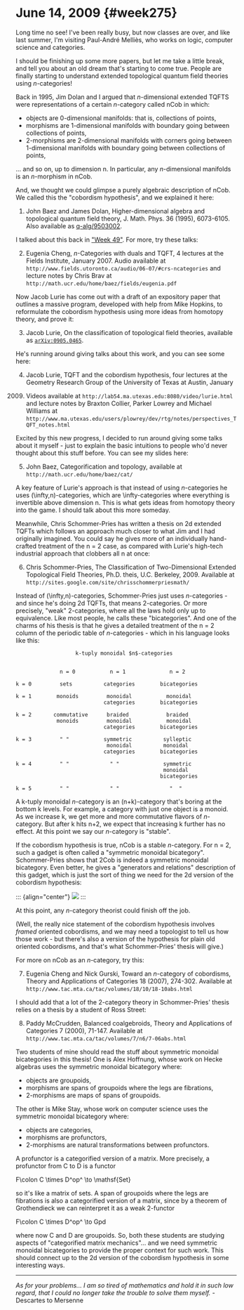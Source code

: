 # June 14, 2009 {#week275}

Long time no see! I've been really busy, but now classes are over, and
like last summer, I'm visiting Paul-André Melliès, who works on logic,
computer science and categories.

I should be finishing up some more papers, but let me take a little
break, and tell you about an old dream that's starting to come true.
People are finally starting to understand extended topological quantum
field theories using $n$-categories!

Back in 1995, Jim Dolan and I argued that $n$-dimensional extended TQFTS
were representations of a certain $n$-category called nCob in which:

-   objects are 0-dimensional manifolds: that is, collections of points,
-   morphisms are $1$-dimensional manifolds with boundary going between
    collections of points,
-   $2$-morphisms are $2$-dimensional manifolds with corners going between
    $1$-dimensional manifolds with boundary going between collections of
    points,

... and so on, up to dimension n. In particular, any $n$-dimensional
manifolds is an $n$-morphism in nCob.

And, we thought we could glimpse a purely algebraic description of nCob.
We called this the "cobordism hypothesis", and we explained it here:

1) John Baez and James Dolan, Higher-dimensional algebra and
topological quantum field theory, J. Math. Phys. 36 (1995), 6073-6105.
Also available as [q-alg/9503002](http://arxiv.org/abs/q-alg/9503002).

I talked about this back in ["Week 49"](#week49). For more, try
these talks:

2) Eugenia Cheng, $n$-Categories with duals and TQFT, 4 lectures at the
Fields Institute, January 2007. Audio available at
`http://www.fields.utoronto.ca/audio/06-07/#crs-ncategories` and lecture
notes by Chris Brav at
`http://math.ucr.edu/home/baez/fields/eugenia.pdf`

Now Jacob Lurie has come out with a draft of an expository paper that
outlines a massive program, developed with help from Mike Hopkins, to
reformulate the cobordism hypothesis using more ideas from homotopy
theory, and prove it:

3) Jacob Lurie, On the classification of topological field theories,
available as [`arXiv:0905.0465`](http://arxiv.org/abs/0905.0465).

He's running around giving talks about this work, and you can see some
here:

4) Jacob Lurie, TQFT and the cobordism hypothesis, four lectures at the
Geometry Research Group of the University of Texas at Austin, January
2009. Videos available at
`http://lab54.ma.utexas.edu:8080/video/lurie.html` and lecture notes by
Braxton Collier, Parker Lowrey and Michael Williams at
`http://www.ma.utexas.edu/users/plowrey/dev/rtg/notes/perspectives_TQFT_notes.html`

Excited by this new progress, I decided to run around giving some talks
about it myself - just to explain the basic intuitions to people who'd
never thought about this stuff before. You can see my slides here:

5) John Baez, Categorification and topology, available at
`http://math.ucr.edu/home/baez/cat/`

A key feature of Lurie's approach is that instead of using $n$-categories
he uses (\infty,n)-categories, which are \infty-categories where everything is
invertible above dimension n. This is what gets ideas from homotopy
theory into the game. I should talk about this more someday.

Meanwhile, Chris Schommer-Pries has written a thesis on 2d extended
TQFTs which follows an approach much closer to what Jim and I had
originally imagined. You could say he gives more of an individually
hand-crafted treatment of the n = 2 case, as compared with Lurie's
high-tech industrial approach that clobbers all n at once:

6) Chris Schommer-Pries, The Classification of Two-Dimensional Extended
Topological Field Theories, Ph.D. theis, U.C. Berkeley, 2009. Available
at `http://sites.google.com/site/chrisschommerpriesmath/`

Instead of (\infty,n)-categories, Schommer-Pries just uses $n$-categories - and
since he's doing 2d TQFTs, that means $2$-categories. Or more precisely,
"weak" $2$-categories, where all the laws hold only up to equivalence.
Like most people, he calls these "bicategories". And one of the charms
of his thesis is that he gives a detailed treatment of the n = 2 column
of the periodic table of $n$-categories - which in his language looks like
this:

                       k-tuply monoidal $n$-categories 


                  n = 0           n = 1              n = 2

    k = 0         sets          categories        bicategories

    k = 1        monoids         monoidal           monoidal
                                categories        bicategories

    k = 2       commutative      braided            braided
                 monoids         monoidal           monoidal
                                categories        bicategories 

    k = 3         " "           symmetric          sylleptic
                                 monoidal          monoidal 
                                categories        bicategories

    k = 4         " "             " "              symmetric
                                                   monoidal
                                                  bicategories

    k = 5         " "             " "                "  "

A k-tuply monoidal $n$-category is an (n+k)-category that's boring at the
bottom k levels. For example, a category with just one object is a
monoid. As we increase k, we get more and more commutative flavors of
$n$-category. But after k hits n+2, we expect that increasing k further
has no effect. At this point we say our $n$-category is "stable".

If the cobordism hypothesis is true, nCob is a stable $n$-category. For n
= 2, such a gadget is often called a "symmetric monoidal bicategory".
Schommer-Pries shows that 2Cob is indeed a symmetric monoidal
bicategory. Even better, he gives a "generators and relations"
description of this gadget, which is just the sort of thing we need for
the 2d version of the cobordism hypothesis:

::: {align="center"}
![](schommer_pries.jpg)
:::

At this point, any $n$-category theorist could finish off the job.

(Well, the really nice statement of the cobordism hypothesis involves
*framed* oriented cobordisms, and we may need a topologist to tell us
how those work - but there's also a version of the hypothesis for plain
old oriented cobordisms, and that's what Schommer-Pries' thesis will
give.)

For more on nCob as an $n$-category, try this:

7) Eugenia Cheng and Nick Gurski, Toward an $n$-category of cobordisms,
Theory and Applications of Categories 18 (2007), 274-302. Available at
`http://www.tac.mta.ca/tac/volumes/18/10/18-10abs.html`

I should add that a lot of the $2$-category theory in Schommer-Pries'
thesis relies on a thesis by a student of Ross Street:

8) Paddy McCrudden, Balanced coalgebroids, Theory and Applications of
Categories 7 (2000), 71-147. Available at
`http://www.tac.mta.ca/tac/volumes/7/n6/7-06abs.html`

Two students of mine should read the stuff about symmetric monoidal
bicategories in this thesis! One is Alex Hoffnung, whose work on Hecke
algebras uses the symmetric monoidal bicategory where:

-   objects are groupoids,
-   morphisms are spans of groupoids where the legs are fibrations,
-   $2$-morphisms are maps of spans of groupoids.

The other is Mike Stay, whose work on computer science uses the
symmetric monoidal bicategory where:

-   objects are categories,
-   morphisms are profunctors,
-   $2$-morphisms are natural transformations between profunctors.

A profunctor is a categorified version of a matrix. More precisely, a
profunctor from C to D is a functor

F\colon  C \times D^op^ \to  \mathsf{Set}

so it's like a matrix of sets. A span of groupoids where the legs are
fibrations is also a categorified version of a matrix, since by a
theorem of Grothendieck we can reinterpret it as a weak 2-functor

F\colon  C \times D^op^ \to  Gpd

where now C and D are groupoids. So, both these students are studying
aspects of "categorified matrix mechanics"... and we need symmetric
monoidal bicategories to provide the proper context for such work. This
should connect up to the 2d version of the cobordism hypothesis in some
interesting ways.

------------------------------------------------------------------------

*As for your problems... I am so tired of mathematics and hold it in
such low regard, that I could no longer take the trouble to solve them
myself.* - Descartes to Mersenne
